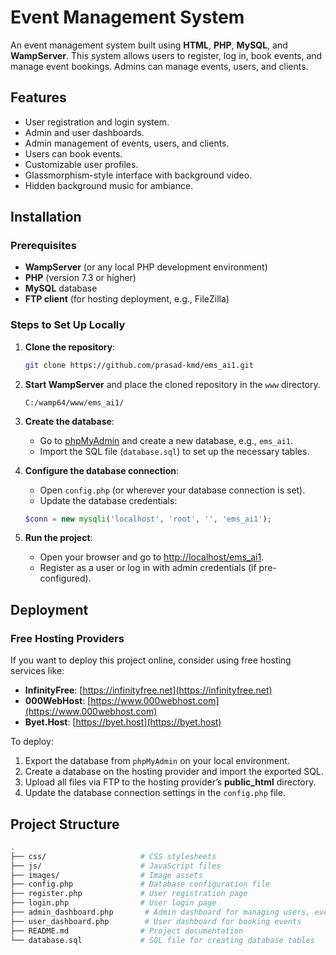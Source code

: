 # Event Management System

An event management system built using **HTML**, **PHP**, **MySQL**, and **WampServer**. This system allows users to register, log in, book events, and manage event bookings. Admins can manage events, users, and clients.

## Features

- User registration and login system.
- Admin and user dashboards.
- Admin management of events, users, and clients.
- Users can book events.
- Customizable user profiles.
- Glassmorphism-style interface with background video.
- Hidden background music for ambiance.

## Installation

### Prerequisites

- **WampServer** (or any local PHP development environment)
- **PHP** (version 7.3 or higher)
- **MySQL** database
- **FTP client** (for hosting deployment, e.g., FileZilla)

### Steps to Set Up Locally

1. **Clone the repository**:
    ```bash
    git clone https://github.com/prasad-kmd/ems_ai1.git
    ```

2. **Start WampServer** and place the cloned repository in the `www` directory.
    ```
    C:/wamp64/www/ems_ai1/
    ```

3. **Create the database**:
    - Go to [phpMyAdmin](http://localhost/phpmyadmin) and create a new database, e.g., `ems_ai1`.
    - Import the SQL file (`database.sql`) to set up the necessary tables.
    
4. **Configure the database connection**:
    - Open `config.php` (or wherever your database connection is set).
    - Update the database credentials:
    ```php
    $conn = new mysqli('localhost', 'root', '', 'ems_ai1');
    ```

5. **Run the project**:
    - Open your browser and go to [http://localhost/ems_ai1](http://localhost/ems_ai1).
    - Register as a user or log in with admin credentials (if pre-configured).

## Deployment

### Free Hosting Providers

If you want to deploy this project online, consider using free hosting services like:

- **InfinityFree**: [https://infinityfree.net](https://infinityfree.net)
- **000WebHost**: [https://www.000webhost.com](https://www.000webhost.com)
- **Byet.Host**: [https://byet.host](https://byet.host)

To deploy:
1. Export the database from `phpMyAdmin` on your local environment.
2. Create a database on the hosting provider and import the exported SQL.
3. Upload all files via FTP to the hosting provider’s **public_html** directory.
4. Update the database connection settings in the `config.php` file.

## Project Structure

```bash
.
├── css/                     # CSS stylesheets
├── js/                      # JavaScript files
├── images/                  # Image assets
├── config.php               # Database configuration file
├── register.php             # User registration page
├── login.php                # User login page
├── admin_dashboard.php       # Admin dashboard for managing users, events, etc.
├── user_dashboard.php        # User dashboard for booking events
├── README.md                # Project documentation
└── database.sql             # SQL file for creating database tables
